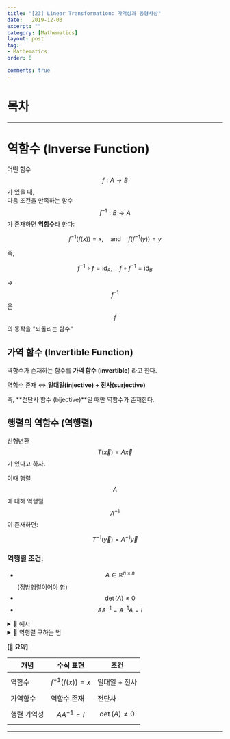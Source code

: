 ```yaml
---
title: "[23] Linear Transformation: 가역성과 동형사상"
date:   2019-12-03
excerpt: ""
category: [Mathematics]
layout: post
tag:
- Mathematics
order: 0

comments: true
---
```



# 목차


-----


# 역함수 (Inverse Function)

어떤 함수 $$f: A \to B$$ 가 있을 때,  
다음 조건을 만족하는 함수 $$f^{-1}: B \to A$$ 가 존재하면 **역함수**라 한다:

$$
f^{-1}(f(x)) = x,\quad \text{and} \quad f(f^{-1}(y)) = y
$$

즉,

$$
f^{-1} \circ f = \text{id}_A,\quad f \circ f^{-1} = \text{id}_B
$$

→ $$f^{-1}$$은 $$f$$의 동작을 "되돌리는 함수"



## 가역 함수 (Invertible Function)

역함수가 존재하는 함수를 **가역 함수 (invertible)** 라고 한다.

역함수 존재 ⇔ **일대일(injective) + 전사(surjective)**

즉, **전단사 함수 (bijective)**일 때만 역함수가 존재한다.




## 행렬의 역함수 (역행렬)

선형변환 $$T(\vec{x}) = A \vec{x}$$ 가 있다고 하자.

이때 행렬 $$A$$에 대해 역행렬 $$A^{-1}$$이 존재하면:

$$
T^{-1}(\vec{y}) = A^{-1} \vec{y}
$$

### 역행렬 조건:

- $$A \in \mathbb{R}^{n \times n}$$ (정방행렬이어야 함)
- $$\det(A) \ne 0$$
- $$AA^{-1} = A^{-1}A = I$$

  

<details>
<summary>🎯 예시 </summary>
<div markdown="1">

 예시 1: 역함수 존재 (가역)

$$
A =
\begin{bmatrix}
1 & 2 \\
3 & 4
\end{bmatrix}
$$

→ $$\det(A) = 1\cdot4 - 2\cdot3 = -2 \ne 0$$  
→ 역행렬 존재 ⇒ $$A$$는 가역 ⇒ $$T(\vec{x}) = A\vec{x}$$는 역함수 $$T^{-1}$$ 가짐

----


예시 2: 역함수 없음 (비가역)

$$
B =
\begin{bmatrix}
1 & 2 \\
2 & 4
\end{bmatrix}
$$

→ 열벡터가 선형종속  
→ $$\det(B) = 0$$ ⇒ 역행렬 없음 ⇒ $$T(\vec{x}) = B\vec{x}$$는 **비가역**






</div>
</details>  















<details>
<summary>🎯 역행렬 구하는 법 </summary>
<div markdown="1">


1. 행렬 역함수 (역행렬) 공식

정방행렬 $$A \in \mathbb{R}^{n \times n}$$에 대해  
역행렬 $$A^{-1}$$이 존재하려면 $$\det(A) \ne 0$$ 이어야 한다.

---

📘 2×2 행렬의 역행렬 공식

$$
A =
\begin{bmatrix}
a & b \\
c & d
\end{bmatrix}
\Rightarrow
A^{-1} =
\frac{1}{ad - bc}
\begin{bmatrix}
d & -b \\
-c & a
\end{bmatrix}
$$

단, $$ad - bc \ne 0$$

---

예시: 행렬 $$A$$의 역행렬 구하기

$$
A =
\begin{bmatrix}
1 & 2 \\
3 & 4
\end{bmatrix}
$$

---

✅ Step 1: 행렬식(det) 계산

$$
\det(A) = (1)(4) - (2)(3) = 4 - 6 = -2 \ne 0
$$

→ 역행렬 존재 ✅

---

✅ Step 2: 공식에 대입

공식:

$$
A^{-1} =
\frac{1}{\det(A)}
\begin{bmatrix}
d & -b \\
-c & a
\end{bmatrix}
$$

$$
A^{-1} =
\frac{1}{-2}
\begin{bmatrix}
4 & -2 \\
-3 & 1
\end{bmatrix}
=
\begin{bmatrix}
-2 & 1 \\
1.5 & -0.5
\end{bmatrix}
$$

---

✅ Step 3: 검산 (확인)

$$
AA^{-1} =
\begin{bmatrix}
1 & 2 \\
3 & 4
\end{bmatrix}
\begin{bmatrix}
-2 & 1 \\
1.5 & -0.5
\end{bmatrix}
=
\begin{bmatrix}
1(-2) + 2(1.5) & 1(1) + 2(-0.5) \\
3(-2) + 4(1.5) & 3(1) + 4(-0.5)
\end{bmatrix}
$$

$$
=
\begin{bmatrix}
-2 + 3 & 1 - 1 \\
-6 + 6 & 3 - 2
\end{bmatrix}
=
\begin{bmatrix}
1 & 0 \\
0 & 1
\end{bmatrix}
= I
$$

→ 완벽하게 검산 완료 ✅




</div>
</details>  











**[🧠 요약]**   

| 개념 | 수식 표현 | 조건 |
|------|------------|--------|
| 역함수 | $$f^{-1}(f(x)) = x$$ | 일대일 + 전사 |
| 가역함수 | 역함수 존재 | 전단사 |
| 행렬 가역성 | $$AA^{-1} = I$$ | $$\det(A) \ne 0$$ |












-----

















